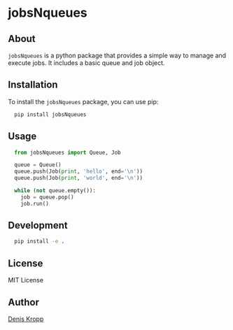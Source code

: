 # jobsNqueues


## About

`jobsNqueues` is a python package that provides a simple way to manage and
execute jobs. It includes a basic queue and job object.


## Installation

To install the `jobsNqueues` package, you can use pip:

```bash
  pip install jobsNqueues
```

## Usage

```python
  from jobsNqueues import Queue, Job

  queue = Queue()
  queue.push(Job(print, 'hello', end='\n'))
  queue.push(Job(print, 'world', end='\n'))

  while (not queue.empty()):
    job = queue.pop()
    job.run()
```


## Development

```bash
  pip install -e .
```


## License

MIT License


## Author

[Denis Kropp](https://github.com/deniskropp)
